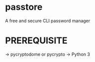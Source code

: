 # passtore
A free and secure CLI password manager

# PREREQUISITE
-> pycryptodome or pycrypto
-> Python 3
